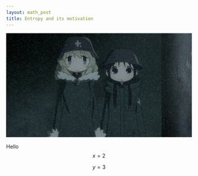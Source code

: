 ```yaml
---
layout: math_post
title: Entropy and its motivation
---
```


<img src="/images/0002.jpg">

Hello $$x = 2$$

$$y=3$$